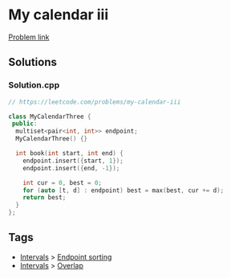 # My calendar iii

[Problem link](https://leetcode.com/problems/my-calendar-iii)

## Solutions


### Solution.cpp
```cpp
// https://leetcode.com/problems/my-calendar-iii

class MyCalendarThree {
 public:
  multiset<pair<int, int>> endpoint;
  MyCalendarThree() {}

  int book(int start, int end) {
    endpoint.insert({start, 1});
    endpoint.insert({end, -1});

    int cur = 0, best = 0;
    for (auto [t, d] : endpoint) best = max(best, cur += d);
    return best;
  }
};

```
## Tags

* [Intervals](/Collections/intervals.md#intervals) > [Endpoint sorting](/Collections/intervals.md#endpoint-sorting)
* [Intervals](/Collections/intervals.md#intervals) > [Overlap](/Collections/intervals.md#overlap)
